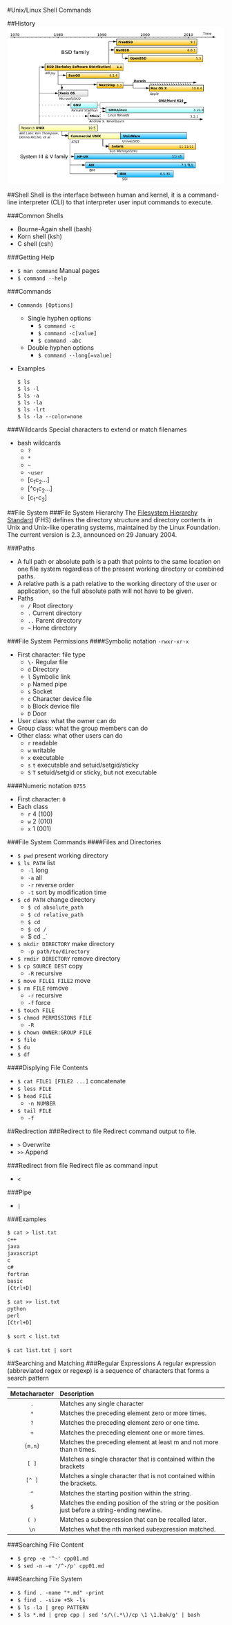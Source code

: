 #Unix/Linux Shell Commands

##History
![Image](https://github.com/limingjie/cpp/blob/master/images/UnixHistory.png?raw=true)

##Shell
Shell is the interface between human and kernel, it is a command-line interpreter (CLI) to that interpreter user input commands to execute.

###Common Shells
- Bourne-Again shell (bash)
- Korn shell (ksh)
- C shell (csh)

###Getting Help
- `$ man command` Manual pages
- `$ command --help`

###Commands
- `Commands [Options]`
  - Single hyphen options
    - `$ command -c`
    - `$ command -c[value]`
    - `$ command -abc`
  - Double hyphen options
    - `$ command --long[=value]`
- Examples

    ```
    $ ls
    $ ls -l
    $ ls -a
    $ ls -la
    $ ls -lrt
    $ ls -la --color=none
    ```

###Wildcards
Special characters to extend or match filenames
- bash wildcards
  - `?`
  - `*`
  - `~`
  - `~user`
  - [c<sub>1</sub>c<sub>2</sub>...]
  - [^c<sub>1</sub>c<sub>2</sub>...]
  - [c<sub>1</sub>-c<sub>2</sub>]

##File System
###File System Hierarchy
The [Filesystem Hierarchy Standard](http://en.wikipedia.org/wiki/Filesystem_Hierarchy_Standard) (FHS) defines the directory structure and directory contents in Unix and Unix-like operating systems, maintained by the Linux Foundation. The current version is 2.3, announced on 29 January 2004.

###Paths
- A full path or absolute path is a path that points to the same location on one file system regardless of the present working directory or combined paths.
- A relative path is a path relative to the working directory of the user or application, so the full absolute path will not have to be given.
- Paths
  - `/` Root directory
  - `.` Current directory
  - `..` Parent directory
  - `~` Home directory

###File System Permissions
####Symbolic notation `-rwxr-xr-x`
- First character: file type
  - `\-` Regular file
  - `d` Directory
  - `l` Symbolic link
  - `p` Named pipe
  - `s` Socket
  - `c` Character device file
  - `b` Block device file
  - `D` Door
- User class: what the owner can do
- Group class: what the group members can do
- Other class: what other users can do
  - `r` readable
  - `w` writable
  - `x` executable
  - `s` `t` executable and setuid/setgid/sticky
  - `S` `T` setuid/setgid or sticky, but not executable

####Numeric notation `0755`
- First character: `0`
- Each class
  - `r` 4 (100)
  - `w` 2 (010)
  - `x` 1 (001)

###File System Commands
####Files and Directories
- `$ pwd` present working directory
- `$ ls PATH` list
  - `-l` long
  - `-a` all
  - `-r` reverse order
  - `-t` sort by modification time
- `$ cd PATH` change directory
  - `$ cd absolute_path`
  - `$ cd relative_path`
  - `$ cd`
  - `$ cd /`
  - $ cd ..`
- `$ mkdir DIRECTORY` make directory
  - `-p path/to/directory`
- `$ rmdir DIRECTORY` remove directory
- `$ cp SOURCE DEST` copy
  - `-R` recursive
- `$ move FILE1 FILE2` move
- `$ rm FILE` remove
  - `-r` recursive
  - `-f` force
- `$ touch FILE`
- `$ chmod PERMISSIONS FILE`
  - `-R`
- `$ chown OWNER:GROUP FILE`
- `$ file`
- `$ du`
- `$ df`

####Displying File Contents
- `$ cat FILE1 [FILE2 ...]` concatenate
- `$ less FILE`
- `$ head FILE`
  - `-n NUMBER`
- `$ tail FILE`
  - `-f`

##Redirection
###Redirect to file
Redirect command output to file.
- `>` Overwrite
- `>>` Append

###Redirect from file
Redirect file as command input
- `<`

###Pipe
- `|`

###Examples

```
$ cat > list.txt
c++
java
javascript
c
c#
fortran
basic
[Ctrl+D]

$ cat >> list.txt
python
perl
[Ctrl+D]

$ sort < list.txt

$ cat list.txt | sort
```

##Searching and Matching
###Regular Expressions
A regular expression (abbreviated regex or regexp) is a sequence of characters that forms a search pattern

 | Metacharacter | Description                                                                                    |
 | :-----------: | :----------                                                                                    |
 | `.`           | Matches any single character                                                                   |
 | `*`           | Matches the preceding element zero or more times.                                              |
 | `?`           | Matches the preceding element zero or one time.                                                |
 | `+`           | Matches the preceding element one or more times.                                               |
 | `{m,n}`       | Matches the preceding element at least m and not more than n times.                            |
 | `[ ]`         | Matches a single character that is contained within the brackets                               |
 | `[^ ]`        | Matches a single character that is not contained within the brackets.                          |
 | `^`           | Matches the starting position within the string.                                               |
 | `$`           | Matches the ending position of the string or the position just before a string-ending newline. |
 | `( )`         | Matches a subexpression that can be recalled later.                                            |
 | `\n`          | Matches what the nth marked subexpression matched.                                             |

###Searching File Content
- `$ grep -e '^-' cpp01.md`
- `$ sed -n -e '/^-/p' cpp01.md`

###Searching File System
- `$ find . -name "*.md" -print`
- `$ find . -size +5k -ls`
- `$ ls -la | grep PATTERN`
- `$ ls *.md | grep cpp | sed 's/\(.*\)/cp \1 \1.bak/g' | bash`

##
